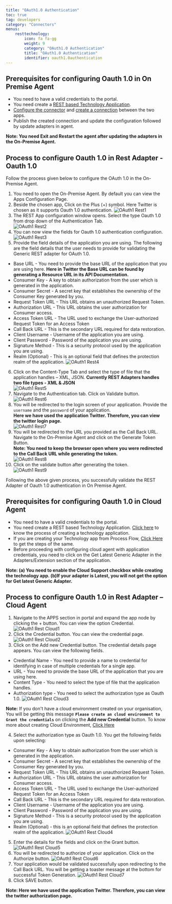 ```yaml
---
title: "OAuth1.0 Authentication"
toc: true
tag: developers
category: "Connectors"
menus:
    resttechnology:
        icon: fa fa-gg
        weight: 9
        category: "OAuth1.0 Authentication"
        title: "OAuth1.0 Authentication"
        identifier: oauth1.0authentication
---
```


## Prerequisites for configuring Oauth 1.0 in On Premise Agent
* You need to have a valid credentials to the portal.
* You need create a [REST based Technology Application](/configuring%20appseconnect/configurations/#b-technology-app-creation). 
* [Configure the connector](/accessing%20portal/accessing-portal/) and [create a connection](/getting%20started/configurations-for-integration/#configuring-connector-while-creating-connection) between the two apps. 
* Publish the created connection and update the configuration followed by update adapters in agent.

**Note: You need Exit and Restart the agent after updating the adapters in the 
On-Premise Agent.**

## Process to configure Oauth 1.0 in Rest Adapter - Oauth 1.0
Follow the process given below to configure the OAuth 1.0 in the On-Premise Agent.
1.	You need to open the On-Premise Agent. By default you can view the Apps Configuration Page. 
2.	Beside the chosen app, Click on the Plus (+) symbol. Here Twitter is chosen as it supports Oauth 1.0 authentication.
![OAuth1 Rest1](../../../../staticfiles/connectors/media/technology-connector/OAuth1-Rest1.png)      
3.	The REST App configuration window opens. Select the type Oauth 1.0 from drop down of the Authentication Tab.  
![OAuth1 Rest2](../../../../staticfiles/connectors/media/technology-connector/OAuth1-Rest2.png)    
4.	You can now view the fields for Oauth 1.0 authentication configuration.  
![OAuth1 Rest3](../../../../staticfiles/connectors/media/technology-connector/OAuth1-Rest3.png)  
5.	Provide the field details of the application you are using. The following are the field details that the user needs to provide for validating the Generic REST adapter for OAuth 1.0.
* Base URL - You need to provide the base URL of the application that you are using here.
**Here in Twitter the Base URL can be found by generating a Resource URL in its API Documentation.** 
* Consumer Key - A key to obtain authorization from the user which is generated in the application. 
* Consumer Secret - A secret key that establishes the ownership of the Consumer Key generated by you.
* Request Token URL -  This URL obtains an unauthorized Request Token.
* Authorization URL - This URL obtains the user authorization for Consumer access.
* Access Token URL - The URL used to exchange the User-authorized Request Token for an Access Token
* Call Back URL - This is the secondary URL required for data restoration.
* Client Username - Username of the application you are using.
* Client Password - Password of the application you are using.
* Signature Method - This is a security protocol used by the application you are using. 
* Realm (Optional) - This is an optional field that defines the protection realm of the application.
![OAuth1 Rest4](../../../../staticfiles/connectors/media/technology-connector/OAuth1-Rest4.png)  
6.	Click on the Content-Type Tab and select the type of file that the application handles – XML, JSON.
 **Currently REST Adapters handles two file types - XML & JSON**  
![OAuth1 Rest5](../../../../staticfiles/connectors/media/technology-connector/OAuth1-Rest5.png)  
7.	Navigate to the Authentication tab. Click on Validate button.
![OAuth1 Rest6](../../../../staticfiles/connectors/media/technology-connector/OAuth1-Rest6.png)  
8.	You will be redirected to the login screen of your application. Provide the `username` and the `password` 
  of your application.   
**Here we have used the application Twitter. Therefore, you can view the twitter 
login page.**    
![OAuth1 Rest7](../../../../staticfiles/connectors/media/technology-connector/OAuth1-Rest7.png)  
9.	You will be redirected to the URL you provided as the Call Back URL. 
Navigate to the On-Premise Agent and click on the Generate Token Button.  
**Note: You need to keep the browser open where you were redirected to the Call 
Back URL while generating the token.**    
![OAuth1 Rest8](../../../../staticfiles/connectors/media/technology-connector/OAuth1-Rest8.png)  
10.	Click on the validate button after generating the token.    
![OAuth1 Rest9](../../../../staticfiles/connectors/media/technology-connector/OAuth1-Rest9.png)   

Following the above given process, you successfully validate the  REST Adapter of Oauth 
1.0 authentication in On Premise Agent.


## Prerequisites for configuring Oauth 1.0 in Cloud Agent
* You need to have a valid credentials to the portal.
* You need create a REST based Technology Application. [Click here](/getting%20started/configurations/#b-technology-app-creation) to know the process of creating a technology application.
* If you are creating your Technology app from Process Flow, [Click Here](/processflow/technology-app-creation-using-processflow/) to get the steps of the same.
* Before proceeding with configuring cloud agent with application credentials, you need to click on the Get Latest Generic Adapter in the Adapters/Extension section of the application.

**Note: 
(a) You need to enable the Cloud Support checkbox while creating the technology app.
(b)If your adapter is Latest, you will not get the option for Get latest Generic Adapter.**

## Process to configure Oauth 1.0 in  Rest Adapter – Cloud Agent

1.	Navigate to the  APPS section in portal and expand the app node by clicking the + button. You can view the option Credential.
![OAuth1 Rest Cloud1](../../../../staticfiles/connectors/media/technology-connector/OAuth1-Rest-Cloud1.png)
2.	Click the Credential button. You can view the credential page.
![OAuth1 Rest Cloud2](../../../../staticfiles/connectors/media/technology-connector/OAuth1-Rest-Cloud2.png)
3.	Click on the Add new Credential button.  The credential details page appears. You can view the following fields.
* Credential Name - You need to provide a name to credential for identifying in case of multiple credentials for a single app.
* URL - You need to provide the base URL of the application that you are using here.
* Content Type - You need to select the type of file that the application handles. 
* Authorization type - You need to select the authorization type as Oauth 1.0.
![OAuth1 Rest Cloud3](../../../../staticfiles/connectors/media/technology-connector/OAuth1-Rest-Cloud3.png)

**Note:** If you don't have  a cloud environment created on your organisation, You will be getting this message **`Please create an cloud environment to Grant the credentials`** on clicking the **Add new Credential** button. 
To know more about creating Cloud Environment, [Click Here](/deployment/Environment-Management/#adding-cloud-environment)


4.	Select the authorization type as Oauth 1.0. You get the following fields upon selecting:
* Consumer Key - A key to obtain authorization from the user which is generated in the application. 
* Consumer Secret - A secret key that establishes the ownership of the Consumer Key generated by you.
* Request Token URL -  This URL obtains an unauthorized Request Token.
* Authorization URL - This URL obtains the user authorization for Consumer access.
* Access Token URL - The URL used to exchange the User-authorized Request Token for an Access Token
* Call Back URL - This is the secondary URL required for data restoration.
* Client Username - Username of the application you are using.
* Client Password - Password of the application you are using.
* Signature Method - This is a security protocol used by the application you are using. 
* Realm (Optional) - this is an optional field that defines the protection realm of the application.
![OAuth1 Rest Cloud4](../../../../staticfiles/connectors/media/technology-connector/OAuth1-Rest-Cloud4.png)
5.	Enter the details for the fields and click on the Grant button. 
![OAuth1 Rest Cloud5](../../../../staticfiles/connectors/media/technology-connector/OAuth1-Rest-Cloud5.png)
6.	You will be redirected to authorize of your application. Click on the Authorize button.
![OAuth1 Rest Cloud6](../../../../staticfiles/connectors/media/technology-connector/OAuth1-Rest-Cloud6.png)
7.	Your application would be validated successfully upon redirecting to the Call Back URL. You will be getting a toaster message at the bottom for successful Token Generation.
![OAuth1 Rest Cloud7](../../../../staticfiles/connectors/media/technology-connector/OAuth1-Rest-Cloud7.png)
8.	Click  SAVE button.

**Note: Here we have used the application Twitter. Therefore, you can view the twitter authorization page.**